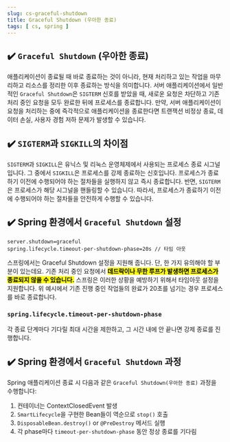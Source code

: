 ```yaml
---
slug: cs-graceful-shutdown
title: Graceful Shutdown (우아한 종료)
tags: [ cs, spring ]
---
```


## ✔️ `Graceful Shutdown` (우아한 종료)
애플리케이션이 종료될 때 바로 종료하는 것이 아니라, 현재 처리하고 있는 작업을 마무리하고 리소스를 정리한 이후 종료하는 방식을 의미합니다. 서버 애플리케이션에서 일반적인 `Graceful Shutdown`은 `SIGTERM` 신호를 받았을 때, 새로운 요청은 차단하고 기존 처리 중인 요청을 모두 완료한 뒤에 프로세스를 종료합니다. 만약, 서버 애플리케이션이 요청을 처리하는 중에 즉각적으로 애플리케이션을 종료한다면 트랜잭션 비정상 종료, 데이터 손실, 사용자 경험 저하 문제가 발생할 수 있습니다.

## ✔️ `SIGTERM`과 `SIGKILL`의 차이점
`SIGTERM`과 `SIGKILL`은 유닉스 및 리눅스 운영체제에서 사용되는 프로세스 종료 시그널입니다. 그 중에서 `SIGKILL`은 프로세스를 강제 종료하는 신호입니다. 프로세스가 종료하기 이전에 수행되어야 하는 절차들을 실행하지 않고 즉시 종료합니다. 반면, `SIGTERM`은 프로세스가 해당 시그널을 핸들링할 수 있습니다. 따라서, 프로세스가 종료하기 이전에 수행되어야 하는 절차들을 안전하게 수행할 수 있습니다.

## ✔️ Spring 환경에서 `Graceful Shutdown` 설정
```properties
server.shutdown=graceful
spring.lifecycle.timeout-per-shutdown-phase=20s // 타임 아웃
```
스프링에서는 Graceful Shutdown 설정을 지원해 줍니다. 단, 한 가지 유의해야 할 부분이 있는데요. 기존 처리 중인 요청에서 <mark>**데드락이나 무한 루프가 발생하면 프로세스가 종료되지 않을 수 있습니다.**</mark> 스프링은 이러한 상황을 예방하기 위해서 타임아웃 설정을 지원합니다. 위 예시에서 기존 진행 중인 작업들의 완료가 20초를 넘기는 경우 프로세스를 바로 종료합니다.

### `spring.lifecycle.timeout-per-shutdown-phase`
각 종료 단계마다 기다릴 최대 시간을 제한하고, 그 시간 내에 안 끝나면 강제 종료를 진행합니다.

## ✔️ Spring 환경에서 `Graceful Shutdown` 과정
Spring 애플리케이션 종료 시 다음과 같은 `Graceful Shutdown(우아한 종료)` 과정을 수행합니다:
1.	컨테이너는 ContextClosedEvent 발생
2.	`SmartLifecycle`을 구현한 Bean들이 역순으로 `stop()` 호출
3.	`DisposableBean.destroy()` or `@PreDestroy` 메서드 실행
4.	각 phase마다 `timeout-per-shutdown-phase` 동안 정상 종료를 기다림